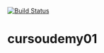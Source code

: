 [![Build Status](https://travis-ci.org/gian418/ponto-inteligente.svg?branch=master)](https://travis-ci.org/gian418/ponto-inteligente)

# cursoudemy01
